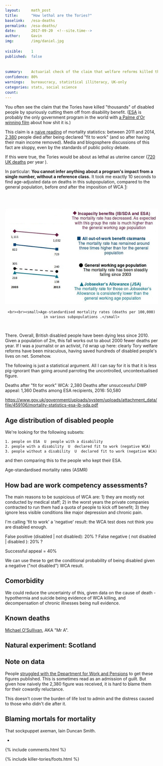 ```yaml
---
layout: 	math_post
title:  	"How lethal are the Tories?"
baselink:	/esa-deaths
permalink:	/esa-deaths/
date:   	2017-09-20  <!--site.time-->
author:		Gavin	
img:		/img/daniel.jpg

visible:	1
published: 	false


summary:	Actuarial check of the claim that welfare reforms killed thousands of people.
confidence: 80%
warnings: 	bureaucracy, statistical illiteracy, UK-only
categories: stats, social science
count: 		
---
```



You often see the claim that the Tories have killed "thousands" of disabled people by spuriously cutting them off from disability benefit. ([ESA][esa] is probably the only government program in the world with [a Palme d'Or winning film][blake] about how shit it is.)

This claim is a [naive reading][naive] of mortality statistics: between 2011 and 2014, [2,380][kilodeath] people died after being declared "fit to work" (and so after having their main income removed). Media and blogosphere discussions of this fact are sloppy, even by the standards of public policy debate.

If this were true, the Tories would be about as lethal as uterine cancer ([720 UK deaths][cancer] per year ).

In particular: **You cannot infer anything about a program's impact from a single number, without a reference class.** It took me exactly 10 seconds to find age-adjusted data on deaths in this subpopulation, compared to the general population, before _and_ after the imposition of WCA <a href="#fn:1" id="fnref:1">1</a>:

<br><br>

<!-- REDO IN PLOTLY BARS -->

<div align="center">
	<img src="/img/killer-tories/rates.jpg" />

	<br><br><small>Age-standardised mortality rates (deaths per 100,000) in various subpopulations .</small>
</div><br>


There. Overall, British disabled people have been dying less since 2010. Given a population of 2m, this fall works out to about 2000 fewer deaths per year. If I was a journalist or an activist, I'd wrap up here: clearly Tory welfare reforms have been miraculous, having saved hundreds of disabled people's lives on net. Somehow.

The following is just a statistical argument. All I can say for it is that it is less pig-ignorant than going around parroting the uncontrolled, uncontextualised figure.

Deaths after "fit for work" WCA: 				2,380 
Deaths after unsuccessful DWP appeal:			1,360
Deaths among ESA recipients, 2016:				50,580


https://www.gov.uk/government/uploads/system/uploads/attachment_data/file/459106/mortality-statistics-esa-ib-sda.pdf

## Age distribution of disabled people

We're looking for the following subsets:

	1. people on ESA  U  people with a disability
	2. people with a disability  U  declared fit to work (negative WCA)
	3. people without a disability  U  declared fit to work (negative WCA)

and then comparing this to the people who kept their ESA.

Age-standardised mortality rates (ASMR) 


## How bad are work competency assessments?

The main reasons to be suspicious of WCA are: 1) they are mostly not conducted by medical staff; 2) in the worst years the private companies contracted to run them had a quota of people to kick off benefit; 3) they ignore less visible conditions like major depression and chronic pain. 

I'm calling 'fit to work' a 'negative' result: the WCA test does not think you are disabled enough. 

False positive (disabled | not disabled): 20% ?
False negative ( not disabled | disabled ): 20% ?


Successful appeal = 40%


We can use these to get the conditional probability of being disabled given a negative ("not disabled") WCA result.


## Comorbidity

We could reduce the uncertainty of this, given data on the cause of death - hypothermia and suicide being evidence of WCA killing, and decompensation of chronic illnesses being null evidence. 


## Known deaths

[Michael O'Sullivan][sullivan], AKA "Mr A".


## Natural experiment: Scotland



## Note on data

People [struggled with the Department for Work and Pensions][struggle] to get these figures published. This is sometimes read as an admission of guilt. But given how naively the 2,380 figure was received, it is hard to blame them for their cowardly reluctance.

This doesn't cover the burden of life lost to admin and the distress caused to those who didn't die after it.



## Blaming mortals for mortality

That sockpuppet axeman, Iain Duncan Smith.


* 

[sullivan]: http://www.newstatesman.com/politics/welfare/2015/09/disabled-man-killed-himself-over-benefit-cut-coroner-rules
[esa]: https://en.wikipedia.org/wiki/Employment_and_Support_Allowance
[naive]: https://www.theguardian.com/society/2015/aug/27/thousands-died-after-fit-for-work-assessment-dwp-figures
[kilodeath]: https://www.gov.uk/government/statistics/mortality-statistics-esa-ib-and-sda-claimants
[blake]: https://en.wikipedia.org/wiki/I,_Daniel_Blake
[public]: https://stat-xplore.dwp.gov.uk/webapi/jsf/login.xhtml
[struggle]: https://ico.org.uk/media/action-weve-taken/decision-notices/2015/1424160/fs_50557638.pdf 
[cancer]: https://www.ons.gov.uk/peoplepopulationandcommunity/healthandsocialcare/conditionsanddiseases/datasets/cancersurvivalratescancersurvivalinenglandadultsdiagnosed


{%  include comments.html %}

{%  include killer-tories/foots.html %}